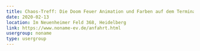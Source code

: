 ```yaml
---
title: Chaos-Treff: Die Doom Feuer Animation und Farben auf dem Terminal
date: 2020-02-13
location: Im Neuenheimer Feld 368, Heidelberg
link: https://www.noname-ev.de/anfahrt.html
usergroup: noname
type: usergroup
---
```

